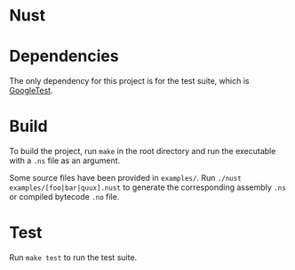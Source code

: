 # Nust

# Dependencies

The only dependency for this project is for the test suite, which is [GoogleTest](https://github.com/google/googletest). 

# Build

To build the project, run `make` in the root directory and run the executable with a `.ns` file as an argument.

Some source files have been provided in `examples/`. Run `./nust examples/[foo|bar|quux].nust` to generate the corresponding assembly `.ns` or compiled bytecode `.no` file.

# Test

Run `make test` to run the test suite.
